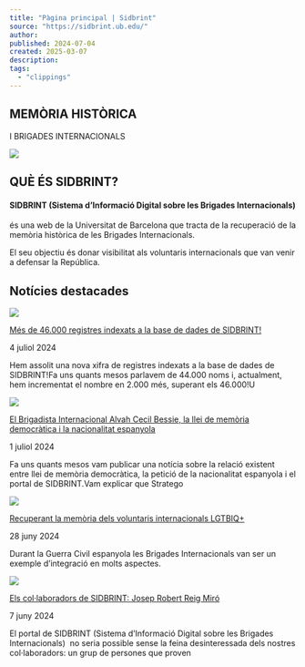 ```yaml
---
title: "Pàgina principal | Sidbrint"
source: "https://sidbrint.ub.edu/"
author:
published: 2024-07-04
created: 2025-03-07
description:
tags:
  - "clippings"
---
```

## MEMÒRIA HISTÒRICA   
I BRIGADES INTERNACIONALS

![](https://sidbrint.ub.edu/sites/default/files/inline-images/simbol.png)

## QUÈ ÉS SIDBRINT?

#### SIDBRINT (Sistema d’Informació Digital sobre les Brigades Internacionals)

és una web de la Universitat de Barcelona que tracta de la recuperació de la memòria històrica de les Brigades Internacionals.

El seu objectiu és donar visibilitat als voluntaris internacionals que van venir a defensar la República.

## Notícies destacades

[![](https://sidbrint.ub.edu/sites/default/files/noticies/46.000_registres.jpg)](https://sidbrint.ub.edu/noticia/mes-de-46000-registres-indexats-la-base-de-dades-de-sidbrint)

[Més de 46.000 registres indexats a la base de dades de SIDBRINT!](https://sidbrint.ub.edu/noticia/mes-de-46000-registres-indexats-la-base-de-dades-de-sidbrint)

4 juliol 2024

Hem assolit una nova xifra de registres indexats a la base de dades de SIDBRINT!Fa uns quants mesos parlavem de 44.000 noms i, actualment, hem incrementat el nombre en 2.000 més, superant els 46.000!U

[![](https://sidbrint.ub.edu/sites/default/files/noticies/alvah-bessie1.jpg)](https://sidbrint.ub.edu/noticia/el-brigadista-internacional-alvah-cecil-bessie-la-llei-de-memoria-democratica-i-la)

[El Brigadista Internacional Alvah Cecil Bessie, la llei de memòria democràtica i la nacionalitat espanyola](https://sidbrint.ub.edu/noticia/el-brigadista-internacional-alvah-cecil-bessie-la-llei-de-memoria-democratica-i-la)

1 juliol 2024

Fa uns quants mesos vam publicar una notícia sobre la relació existent entre llei de memòria democràtica, la petició de la nacionalitat espanyola i el portal de SIDBRINT.Vam explicar que Stratego

[![](https://sidbrint.ub.edu/sites/default/files/noticies/captura_9.jpg)](https://sidbrint.ub.edu/noticia/recuperant-la-memoria-dels-voluntaris-internacionals-lgtbiq)

[Recuperant la memòria dels voluntaris internacionals LGTBIQ+](https://sidbrint.ub.edu/noticia/recuperant-la-memoria-dels-voluntaris-internacionals-lgtbiq)

28 juny 2024

Durant la Guerra Civil espanyola les Brigades Internacionals van ser un exemple d’integració en molts aspectes.

[![](https://sidbrint.ub.edu/sites/default/files/noticies/josep.jpg)](https://sidbrint.ub.edu/noticia/els-collaboradors-de-sidbrint-josep-robert-reig-miro)

[Els col·laboradors de SIDBRINT: Josep Robert Reig Miró](https://sidbrint.ub.edu/noticia/els-collaboradors-de-sidbrint-josep-robert-reig-miro)

7 juny 2024

El portal de SIDBRINT (Sistema d’Informació Digital sobre les Brigades Internacionals)  no seria possible sense la feina desinteressada dels nostres col·laboradors: un grup de persones que proven